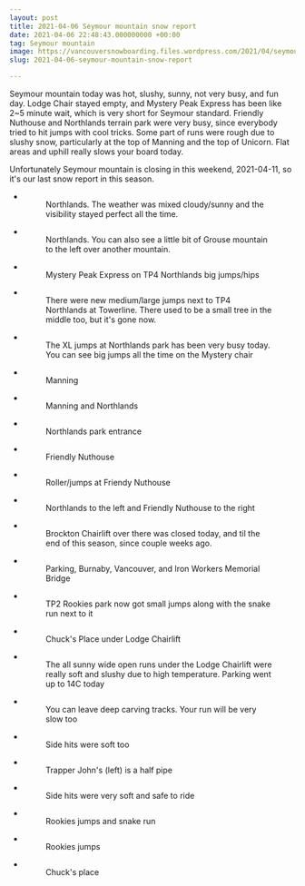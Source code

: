 ```yaml
---
layout: post
title: 2021-04-06 Seymour mountain snow report
date: 2021-04-06 22:48:43.000000000 +00:00
tag: Seymour mountain
image: https://vancouversnowboarding.files.wordpress.com/2021/04/seymour.jpg
slug: 2021-04-06-seymour-mountain-snow-report

---
```

<!-- wp:paragraph -->
<p>Seymour mountain today was hot, slushy, sunny, not very busy, and fun day. Lodge Chair stayed empty, and Mystery Peak Express has been like 2~5 minute wait, which is very short for Seymour standard. Friendly Nuthouse and Northlands terrain park were very busy, since everybody tried to hit jumps with cool tricks. Some part of runs were rough due to slushy snow, particularly at the top of Manning and the top of Unicorn. Flat areas and uphill really slows your board today.</p>
<!-- /wp:paragraph -->

<!-- wp:paragraph -->
<p>Unfortunately Seymour mountain is closing in this weekend, 2021-04-11, so it's our last snow report in this season.</p>
<!-- /wp:paragraph -->

<!-- wp:coblocks/gallery-stacked {"align":"wide","captions":true} -->
<div class="wp-block-coblocks-gallery-stacked alignwide"><ul class="coblocks-gallery has-fullwidth-images"><li class="coblocks-gallery--item"><figure class="coblocks-gallery--figure"><img src="https://vancouversnowboarding.files.wordpress.com/2021/04/pxl_20210406_165619362.jpg?w=1024" alt="" data-id="910" data-imglink="" class="wp-image-910 has-shadow-none" /><figcaption class="coblocks-gallery--caption">Northlands. The weather was mixed cloudy/sunny and the visibility stayed perfect all the time.</figcaption></figure></li><li class="coblocks-gallery--item"><figure class="coblocks-gallery--figure"><img src="https://vancouversnowboarding.files.wordpress.com/2021/04/pxl_20210406_165623308.jpg?w=1024" alt="" data-id="911" data-imglink="" class="wp-image-911 has-shadow-none" /><figcaption class="coblocks-gallery--caption">Northlands. You can also see a little bit of Grouse mountain to the left over another mountain.</figcaption></figure></li><li class="coblocks-gallery--item"><figure class="coblocks-gallery--figure"><img src="https://vancouversnowboarding.files.wordpress.com/2021/04/pxl_20210406_183113388.jpg?w=1024" alt="" data-id="912" data-imglink="" class="wp-image-912 has-shadow-none" /><figcaption class="coblocks-gallery--caption">Mystery Peak Express on TP4 Northlands big jumps/hips</figcaption></figure></li><li class="coblocks-gallery--item"><figure class="coblocks-gallery--figure"><img src="https://vancouversnowboarding.files.wordpress.com/2021/04/pxl_20210406_183136713.jpg?w=1024" alt="" data-id="913" data-imglink="" class="wp-image-913 has-shadow-none" /><figcaption class="coblocks-gallery--caption">There were new medium/large jumps next to TP4 Northlands at Towerline. There used to be a small tree in the middle too, but it's gone now.</figcaption></figure></li><li class="coblocks-gallery--item"><figure class="coblocks-gallery--figure"><img src="https://vancouversnowboarding.files.wordpress.com/2021/04/pxl_20210406_183159236.jpg?w=1024" alt="" data-id="914" data-imglink="" class="wp-image-914 has-shadow-none" /><figcaption class="coblocks-gallery--caption">The XL jumps at Northlands park has been very busy today. You can see big jumps all the time on the Mystery chair</figcaption></figure></li><li class="coblocks-gallery--item"><figure class="coblocks-gallery--figure"><img src="https://vancouversnowboarding.files.wordpress.com/2021/04/pxl_20210406_183210150.jpg?w=1024" alt="" data-id="915" data-imglink="" class="wp-image-915 has-shadow-none" /><figcaption class="coblocks-gallery--caption">Manning</figcaption></figure></li><li class="coblocks-gallery--item"><figure class="coblocks-gallery--figure"><img src="https://vancouversnowboarding.files.wordpress.com/2021/04/pxl_20210406_183219112.jpg?w=1024" alt="" data-id="916" data-imglink="" class="wp-image-916 has-shadow-none" /><figcaption class="coblocks-gallery--caption">Manning and Northlands</figcaption></figure></li><li class="coblocks-gallery--item"><figure class="coblocks-gallery--figure"><img src="https://vancouversnowboarding.files.wordpress.com/2021/04/pxl_20210406_183225578.jpg?w=1024" alt="" data-id="917" data-imglink="" class="wp-image-917 has-shadow-none" /><figcaption class="coblocks-gallery--caption">Northlands park entrance</figcaption></figure></li><li class="coblocks-gallery--item"><figure class="coblocks-gallery--figure"><img src="https://vancouversnowboarding.files.wordpress.com/2021/04/pxl_20210406_183321959.jpg?w=1024" alt="" data-id="918" data-imglink="" class="wp-image-918 has-shadow-none" /><figcaption class="coblocks-gallery--caption">Friendly Nuthouse</figcaption></figure></li><li class="coblocks-gallery--item"><figure class="coblocks-gallery--figure"><img src="https://vancouversnowboarding.files.wordpress.com/2021/04/pxl_20210406_183356814.jpg?w=1024" alt="" data-id="919" data-imglink="" class="wp-image-919 has-shadow-none" /><figcaption class="coblocks-gallery--caption">Roller/jumps at Friendy Nuthouse</figcaption></figure></li><li class="coblocks-gallery--item"><figure class="coblocks-gallery--figure"><img src="https://vancouversnowboarding.files.wordpress.com/2021/04/pxl_20210406_183409386.jpg?w=1024" alt="" data-id="920" data-imglink="" class="wp-image-920 has-shadow-none" /><figcaption class="coblocks-gallery--caption">Northlands to the left and Friendly Nuthouse to the right</figcaption></figure></li><li class="coblocks-gallery--item"><figure class="coblocks-gallery--figure"><img src="https://vancouversnowboarding.files.wordpress.com/2021/04/pxl_20210406_183511771.jpg?w=1024" alt="" data-id="921" data-imglink="" class="wp-image-921 has-shadow-none" /><figcaption class="coblocks-gallery--caption">Brockton Chairlift over there was closed today, and til the end of this season, since couple weeks ago.</figcaption></figure></li><li class="coblocks-gallery--item"><figure class="coblocks-gallery--figure"><img src="https://vancouversnowboarding.files.wordpress.com/2021/04/pxl_20210406_183539789.jpg?w=1024" alt="" data-id="922" data-imglink="" class="wp-image-922 has-shadow-none" /><figcaption class="coblocks-gallery--caption">Parking, Burnaby, Vancouver, and Iron Workers Memorial Bridge</figcaption></figure></li><li class="coblocks-gallery--item"><figure class="coblocks-gallery--figure"><img src="https://vancouversnowboarding.files.wordpress.com/2021/04/pxl_20210406_185839279.jpg?w=1024" alt="" data-id="923" data-imglink="" class="wp-image-923 has-shadow-none" /><figcaption class="coblocks-gallery--caption">TP2 Rookies park now got small jumps along with the snake run next to it</figcaption></figure></li><li class="coblocks-gallery--item"><figure class="coblocks-gallery--figure"><img src="https://vancouversnowboarding.files.wordpress.com/2021/04/pxl_20210406_185844145.jpg?w=1024" alt="" data-id="924" data-imglink="" class="wp-image-924 has-shadow-none" /><figcaption class="coblocks-gallery--caption">Chuck's Place under Lodge Chairlift</figcaption></figure></li><li class="coblocks-gallery--item"><figure class="coblocks-gallery--figure"><img src="https://vancouversnowboarding.files.wordpress.com/2021/04/pxl_20210406_185857491.jpg?w=1024" alt="" data-id="925" data-imglink="" class="wp-image-925 has-shadow-none" /><figcaption class="coblocks-gallery--caption">The all sunny wide open runs under the Lodge Chairlift were really soft and slushy due to high temperature. Parking went up to 14C today</figcaption></figure></li><li class="coblocks-gallery--item"><figure class="coblocks-gallery--figure"><img src="https://vancouversnowboarding.files.wordpress.com/2021/04/pxl_20210406_210001873.jpg?w=1024" alt="" data-id="926" data-imglink="" class="wp-image-926 has-shadow-none" /><figcaption class="coblocks-gallery--caption">You can leave deep carving tracks. Your run will be very slow too</figcaption></figure></li><li class="coblocks-gallery--item"><figure class="coblocks-gallery--figure"><img src="https://vancouversnowboarding.files.wordpress.com/2021/04/pxl_20210406_210048274.jpg?w=1024" alt="" data-id="927" data-imglink="" class="wp-image-927 has-shadow-none" /><figcaption class="coblocks-gallery--caption">Side hits were soft too</figcaption></figure></li><li class="coblocks-gallery--item"><figure class="coblocks-gallery--figure"><img src="https://vancouversnowboarding.files.wordpress.com/2021/04/pxl_20210406_210128983.jpg?w=1024" alt="" data-id="928" data-imglink="" class="wp-image-928 has-shadow-none" /><figcaption class="coblocks-gallery--caption">Trapper John's (left) is a half pipe</figcaption></figure></li><li class="coblocks-gallery--item"><figure class="coblocks-gallery--figure"><img src="https://vancouversnowboarding.files.wordpress.com/2021/04/pxl_20210406_210216335.jpg?w=1024" alt="" data-id="929" data-imglink="" class="wp-image-929 has-shadow-none" /><figcaption class="coblocks-gallery--caption">Side hits were very soft and safe to ride</figcaption></figure></li><li class="coblocks-gallery--item"><figure class="coblocks-gallery--figure"><img src="https://vancouversnowboarding.files.wordpress.com/2021/04/pxl_20210406_210334671.jpg?w=1024" alt="" data-id="930" data-imglink="" class="wp-image-930 has-shadow-none" /><figcaption class="coblocks-gallery--caption">Rookies jumps and snake run</figcaption></figure></li><li class="coblocks-gallery--item"><figure class="coblocks-gallery--figure"><img src="https://vancouversnowboarding.files.wordpress.com/2021/04/pxl_20210406_210343797.jpg?w=1024" alt="" data-id="931" data-imglink="" class="wp-image-931 has-shadow-none" /><figcaption class="coblocks-gallery--caption">Rookies jumps</figcaption></figure></li><li class="coblocks-gallery--item"><figure class="coblocks-gallery--figure"><img src="https://vancouversnowboarding.files.wordpress.com/2021/04/pxl_20210406_210355029.jpg?w=1024" alt="" data-id="932" data-imglink="" class="wp-image-932 has-shadow-none" /><figcaption class="coblocks-gallery--caption">Chuck's place</figcaption></figure></li></ul></div>
<!-- /wp:coblocks/gallery-stacked -->
